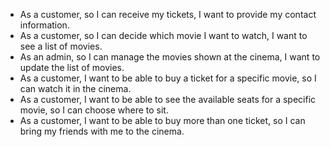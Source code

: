 - As a customer, so I can receive my tickets, I want to provide my contact information.
- As a customer, so I can decide which movie I want to watch, I want to see a list of movies.
- As an admin, so I can manage the movies shown at the cinema, I want to update the list of movies.
- As a customer, I want to be able to buy a ticket for a specific movie, so I can watch it in the cinema.
- As a customer, I want to be able to see the available seats for a specific movie, so I can choose where to sit.
- As a customer, I want to be able to buy more than one ticket, so I can bring my friends with me to the cinema.